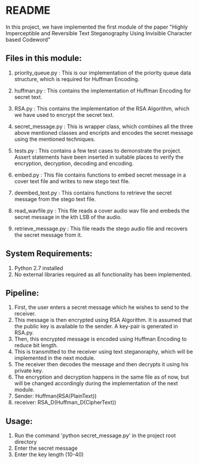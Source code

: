 
# README 

In this project, we have implemented the first module of the paper "Highly Imperceptible and Reversible Text Steganography Using Invisible Character based Codeword" 

## Files in this module:

1. priority_queue.py : This is our implementation of the priority queue data structure, which is required for Huffman Encoding.

2. huffman.py : This contains the implementation of Huffman Encoding for secret text. 

3. RSA.py : This contains the implementation of the RSA Algorithm, which we have used to encrypt the secret text. 

4. secret_message.py : This is wrapper class, which combines all the three above mentioned classes and encripts and encodes the secret message using the mentioned techniques. 

5. tests.py : This contains a few test cases to demonstrate the project. Assert statements have been inserted in suitable places to verify the encryption, decryption, decoding and encoding. 

6. embed.py : This file contains functions to embed secret message in a cover text file and writes to new stego text file. 

7. deembed_text.py : This contains functions to retrieve the secret message from the stego text file. 

8. read_wavfile.py : This file reads a cover audio wav file and embeds the secret message in the kth LSB of the audio.

9. retrieve_message.py : This file reads the stego audio file and recovers the secret message from it. 


## System Requirements:

1. Python 2.7 installed
2. No external libraries required as all functionality has been implemented. 


## Pipeline:

1. First, the user enters a secret message which he wishes to send to the receiver. 
2. This message is then encrypted using RSA Algorithm. It is assumed that the public key is available to the sender. A key-pair is generated in RSA.py.
3. Then, this encrypted message is encoded using Huffman Encoding to reduce bit length.
4. This is transmitted to the receiver using text steganoraphy, which will be implemented in the next module. 
5. The receiver then decodes the message and then decrypts it using his private key.
6. The encryption and decryption happens in the same file as of now, but will be changed accordingly during the implementation of the next module. 
7. Sender: Huffman(RSA(PlainText))
8. receiver: RSA_D(Huffman_D(CipherText))

## Usage: 

1. Run the command 'python secret_message.py' in the project root directory
2. Enter the secret message
3. Enter the key length (10-40)
